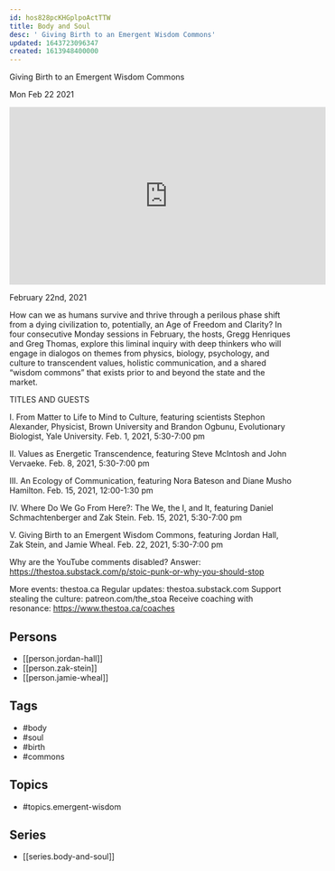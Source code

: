 ```yaml
---
id: hos828pcKHGplpoActTTW
title: Body and Soul
desc: ' Giving Birth to an Emergent Wisdom Commons'
updated: 1643723096347
created: 1613948400000
---
```



 Giving Birth to an Emergent Wisdom Commons

Mon Feb 22 2021

<iframe width="560" height="315" src="https://www.youtube.com/embed/ZBYXTN6_Inw" title="Body and Soul: Giving Birth to an Emergent Wisdom Commons w/ Jordan Hall, Zak Stein, and Jamie Wheal" frameborder="0" allow="accelerometer; autoplay; clipboard-write; encrypted-media; gyroscope; picture-in-picture" allowfullscreen ></iframe>

February 22nd, 2021

How can we as humans survive and thrive through a perilous phase shift from a dying civilization to, potentially, an Age of Freedom and Clarity? In four consecutive Monday sessions in February, the hosts, Gregg Henriques and Greg Thomas, explore this liminal inquiry with deep thinkers who will engage in dialogos on themes from physics, biology, psychology, and culture to transcendent values, holistic communication, and a shared “wisdom commons” that exists prior to and beyond the state and the market.

TITLES AND GUESTS

I. From Matter to Life to Mind to Culture, featuring scientists Stephon Alexander, Physicist, Brown University and Brandon Ogbunu, Evolutionary Biologist, Yale University. Feb. 1, 2021, 5:30-7:00 pm

II. Values as Energetic Transcendence, featuring Steve McIntosh and John Vervaeke. Feb. 8, 2021, 5:30-7:00 pm

III. An Ecology of Communication, featuring Nora Bateson and Diane Musho Hamilton. Feb. 15, 2021, 12:00-1:30 pm

IV. Where Do We Go From Here?: The We, the I, and It, featuring Daniel Schmachtenberger and Zak Stein. Feb. 15, 2021, 5:30-7:00 pm

V. Giving Birth to an Emergent Wisdom Commons, featuring Jordan Hall, Zak Stein, and Jamie Wheal. Feb. 22, 2021, 5:30-7:00 pm

Why are the YouTube comments disabled? Answer: https://thestoa.substack.com/p/stoic-punk-or-why-you-should-stop

More events: thestoa.ca
Regular updates: thestoa.substack.com
Support stealing the culture: patreon.com/the_stoa
Receive coaching with resonance: https://www.thestoa.ca/coaches

## Persons

- [[person.jordan-hall]]
- [[person.zak-stein]]
- [[person.jamie-wheal]]

## Tags

- #body
- #soul
- #birth
- #commons

## Topics

- #topics.emergent-wisdom

## Series

- [[series.body-and-soul]]

